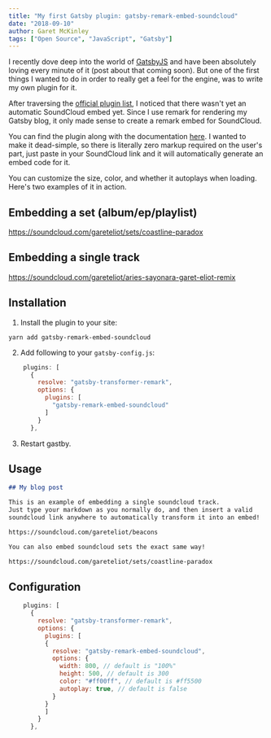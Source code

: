 ```yaml
---
title: "My first Gatsby plugin: gatsby-remark-embed-soundcloud"
date: "2018-09-10"
author: Garet McKinley
tags: ["Open Source", "JavaScript", "Gatsby"]
---
```


I recently dove deep into the world of [GatsbyJS](https://next.gatsbyjs.org/) and have been absolutely loving every minute of it (post about that coming soon). But one of the first things I wanted to do in order to really get a feel for the engine, was to write my own plugin for it.

After traversing the [official plugin list](https://next.gatsbyjs.org/plugins/), I noticed that there wasn't yet an automatic SoundCloud embed yet. Since I use remark for rendering my Gatsby blog, it only made sense to create a remark embed for SoundCloud.

You can find the plugin along with the documentation [here](https://github.com/garetmckinley/gatsby-remark-embed-soundcloud#readme). I wanted to make it dead-simple, so there is literally zero markup required on the user's part, just paste in your SoundCloud link and it will automatically generate an embed code for it.

You can customize the size, color, and whether it autoplays when loading. Here's two examples of it in action.

## Embedding a set (album/ep/playlist)

https://soundcloud.com/gareteliot/sets/coastline-paradox

## Embedding a single track

https://soundcloud.com/gareteliot/aries-sayonara-garet-eliot-remix

## Installation

1. Install the plugin to your site:

```term
yarn add gatsby-remark-embed-soundcloud
```

2. Add following to your `gatsby-config.js`:

```js
    plugins: [
      {
        resolve: "gatsby-transformer-remark",
        options: {
          plugins: [
            "gatsby-remark-embed-soundcloud"
          ]
        }
      },
```

3. Restart gastby.

## Usage

```markdown
## My blog post

This is an example of embedding a single soundcloud track.
Just type your markdown as you normally do, and then insert a valid
soundcloud link anywhere to automatically transform it into an embed!

https://soundcloud.com/gareteliot/beacons

You can also embed soundcloud sets the exact same way!

https://soundcloud.com/gareteliot/sets/coastline-paradox
```

## Configuration

```js
    plugins: [
      {
        resolve: "gatsby-transformer-remark",
        options: {
          plugins: [
          {
            resolve: "gatsby-remark-embed-soundcloud",
            options: {
              width: 800, // default is "100%"
              height: 500, // default is 300
              color: "#ff00ff", // default is #ff5500
              autoplay: true, // default is false
            }
          }
          ]
        }
      },
```
